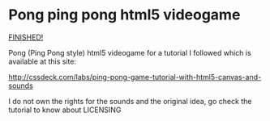 Pong ping pong html5 videogame
===============================

[FINISHED!](https://github.com/jglovier/gifs/blob/gh-pages/chuck-norris/chuck-norris.gif)

Pong (Ping Pong style) html5 videogame for a tutorial I followed which is available at this site: 

http://cssdeck.com/labs/ping-pong-game-tutorial-with-html5-canvas-and-sounds

I do not own the rights for the sounds and the original idea, go check the tutorial to know about LICENSING
